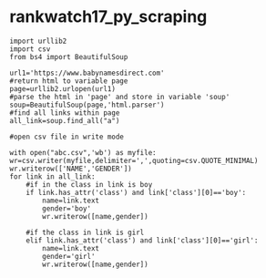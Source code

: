 # rankwatch17_py_scraping

    import urllib2
    import csv
    from bs4 import BeautifulSoup

    url1='https://www.babynamesdirect.com'
    #return html to variable page
    page=urllib2.urlopen(url1)
    #parse the html in 'page' and store in variable 'soup'
    soup=BeautifulSoup(page,'html.parser') 
    #find all links within page
    all_link=soup.find_all("a")      

    #open csv file in write mode

    with open("abc.csv",'wb') as myfile:
    wr=csv.writer(myfile,delimiter=',',quoting=csv.QUOTE_MINIMAL)
    wr.writerow(['NAME','GENDER'])
    for link in all_link:
        #if in the class in link is boy
        if link.has_attr('class') and link['class'][0]=='boy': 
            name=link.text
            gender='boy'
            wr.writerow([name,gender])
        
        #if the class in link is girl
        elif link.has_attr('class') and link['class'][0]=='girl':  
            name=link.text
            gender='girl'
            wr.writerow([name,gender])
